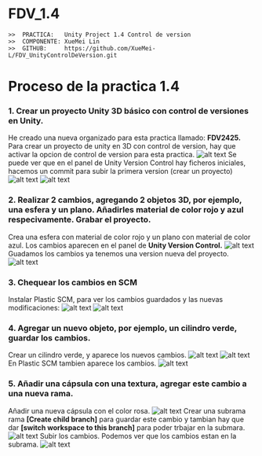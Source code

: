 # FDV_1.4


```
>>  PRACTICA:   Unity Project 1.4 Control de version
>>  COMPONENTE: XueMei Lin
>>  GITHUB:     https://github.com/XueMei-L/FDV_UnityControlDeVersion.git
```

# Proceso de la practica 1.4
### 1. Crear un proyecto Unity 3D básico con control de versiones en Unity. 
He creado una nueva organizado para esta practica llamado: **FDV2425.**
Para crear un proyecto de unity en 3D con control de version, hay que activar la opcion de control de version para esta practica.
![alt text](imgs/img1.png)
Se puede ver que en el panel de Unity Version Control hay ficheros iniciales, hacemos un commit para subir la primera version (crear un proyecto)
![alt text](imgs/img2.png)
![alt text](imgs/img3.jpg)

### 2. Realizar 2 cambios, agregando 2 objetos 3D, por ejemplo, una esfera y un plano. Añadirles material de color rojo y azul respecivamente. Grabar el proyecto.
Crea una esfera con material de color rojo y un plano con material de color azul.
Los cambios aparecen en el panel de **Unity Version Control.**
![alt text](imgs/image.png)
Guadamos los cambios ya tenemos una version nueva del proyecto.
![alt text](imgs/image-1.png)

### 3. Chequear los cambios en SCM
Instalar Plastic SCM, para ver los cambios guardados y las nuevas modificaciones:
![alt text](imgs/image-2.png)
![alt text](imgs/image-3.png)

### 4. Agregar un nuevo objeto, por ejemplo, un cilindro verde, guardar los cambios.
Crear un cilindro verde, y aparece los nuevos cambios.
![alt text](imgs/image-4.png)
![alt text](imgs/image-5.png)
En Plastic SCM tambien aparece los cambios.
![alt text](imgs/image-6.png)

### 5. Añadir una cápsula con una textura, agregar este cambio a una nueva rama.
Añadir una nueva cápsula con el color rosa.
![alt text](imgs/image-7.png)
Crear una subrama rama **[Create child branch]** para guardar este cambio y tambian hay que dar **[switch workspace to this branch]** para poder trbajar en la submara.
![alt text](imgs/image-8.png)
Subir los cambios. Podemos ver que los cambios estan en la subrama.
![alt text](imgs/image-9.png)